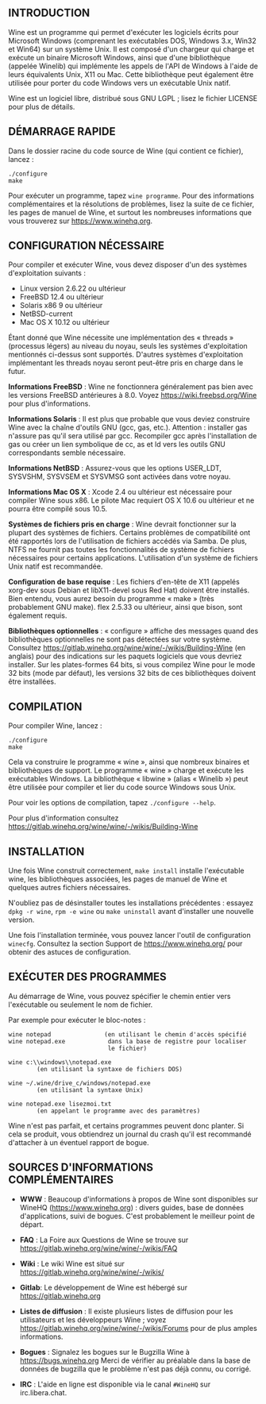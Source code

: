 ## INTRODUCTION

Wine est un programme qui permet d'exécuter les logiciels écrits pour
Microsoft Windows (comprenant les exécutables DOS, Windows 3.x, Win32 et
Win64) sur un système Unix. Il est composé d'un chargeur qui charge et
exécute un binaire Microsoft Windows, ainsi que d'une bibliothèque (appelée
Winelib) qui implémente les appels de l'API de Windows à l'aide de leurs
équivalents Unix, X11 ou Mac. Cette bibliothèque peut également être
utilisée pour porter du code Windows vers un exécutable Unix natif.

Wine est un logiciel libre, distribué sous GNU LGPL ; lisez le fichier
LICENSE pour plus de détails.


## DÉMARRAGE RAPIDE

Dans le dossier racine du code source de Wine (qui contient ce fichier),
lancez :

```
./configure
make
```

Pour exécuter un programme, tapez `wine programme`. Pour des informations
complémentaires et la résolutions de problèmes, lisez la suite de ce
fichier, les pages de manuel de Wine, et surtout les nombreuses
informations que vous trouverez sur https://www.winehq.org.


## CONFIGURATION NÉCESSAIRE

Pour compiler et exécuter Wine, vous devez disposer d'un des systèmes
d'exploitation suivants :

- Linux version 2.6.22 ou ultérieur
- FreeBSD 12.4 ou ultérieur
- Solaris x86 9 ou ultérieur
- NetBSD-current
- Mac OS X 10.12 ou ultérieur

Étant donné que Wine nécessite une implémentation des « threads »
(processus légers) au niveau du noyau, seuls les systèmes d'exploitation
mentionnés ci-dessus sont supportés. D'autres systèmes d'exploitation
implémentant les threads noyau seront peut-être pris en charge dans le
futur.

**Informations FreeBSD** :
  Wine ne fonctionnera généralement pas bien avec les versions FreeBSD
  antérieures à 8.0.  Voyez https://wiki.freebsd.org/Wine pour plus
  d'informations.

**Informations Solaris** :
  Il est plus que probable que vous deviez construire Wine avec la chaîne
  d'outils GNU (gcc, gas, etc.). Attention : installer gas n'assure pas
  qu'il sera utilisé par gcc.  Recompiler gcc après l'installation de gas
  ou créer un lien symbolique de cc, as et ld vers les outils GNU
  correspondants semble nécessaire.

**Informations NetBSD** :
  Assurez-vous que les options USER_LDT, SYSVSHM, SYSVSEM et SYSVMSG sont
  activées dans votre noyau.

**Informations Mac OS X** :
  Xcode 2.4 ou ultérieur est nécessaire pour compiler Wine sous x86.
  Le pilote Mac requiert OS X 10.6 ou ultérieur et ne pourra être
  compilé sous 10.5.

**Systèmes de fichiers pris en charge** :
  Wine devrait fonctionner sur la plupart des systèmes de fichiers.
  Certains problèmes de compatibilité ont été rapportés lors de
  l'utilisation de fichiers accédés via Samba. De plus, NTFS ne fournit pas
  toutes les fonctionnalités de système de fichiers nécessaires pour
  certains applications. L'utilisation d'un système de fichiers Unix natif
  est recommandée.

**Configuration de base requise** :
  Les fichiers d'en-tête de X11 (appelés xorg-dev sous Debian et
  libX11-devel sous Red Hat) doivent être installés.
  Bien entendu, vous aurez besoin du programme « make » (très probablement
  GNU make).
  flex 2.5.33 ou ultérieur, ainsi que bison, sont également requis.

**Bibliothèques optionnelles** :
  « configure » affiche des messages quand des bibliothèques optionnelles
  ne sont pas détectées sur votre système.
  Consultez https://gitlab.winehq.org/wine/wine/-/wikis/Building-Wine
  (en anglais) pour des indications sur les paquets logiciels que vous
  devriez installer.  Sur les plates-formes 64 bits, si vous compilez
  Wine pour le mode 32 bits (mode par défaut), les versions 32 bits de
  ces bibliothèques doivent être installées.


## COMPILATION

Pour compiler Wine, lancez :

```
./configure
make
```

Cela va construire le programme « wine », ainsi que nombreux binaires et
bibliothèques de support.
Le programme « wine » charge et exécute les exécutables Windows.
La bibliothèque « libwine » (alias « Winelib ») peut être utilisée pour
compiler et lier du code source Windows sous Unix.

Pour voir les options de compilation, tapez `./configure --help`.

Pour plus d'information consultez https://gitlab.winehq.org/wine/wine/-/wikis/Building-Wine

## INSTALLATION

Une fois Wine construit correctement, `make install` installe
l'exécutable wine, les bibliothèques associées, les pages de manuel de
Wine et quelques autres fichiers nécessaires.

N'oubliez pas de désinstaller toutes les installations précédentes :
essayez `dpkg -r wine`, `rpm -e wine` ou `make uninstall` avant
d'installer une nouvelle version.

Une fois l'installation terminée, vous pouvez lancer l'outil de
configuration `winecfg`. Consultez la section Support de
https://www.winehq.org/ pour obtenir des astuces de configuration.


## EXÉCUTER DES PROGRAMMES

Au démarrage de Wine, vous pouvez spécifier le chemin entier vers
l'exécutable ou seulement le nom de fichier.

Par exemple pour exécuter le bloc-notes :

```
wine notepad               (en utilisant le chemin d'accès spécifié
wine notepad.exe            dans la base de registre pour localiser
                            le fichier)

wine c:\\windows\\notepad.exe
        (en utilisant la syntaxe de fichiers DOS)

wine ~/.wine/drive_c/windows/notepad.exe
        (en utilisant la syntaxe Unix)

wine notepad.exe lisezmoi.txt
        (en appelant le programme avec des paramètres)
```

Wine n'est pas parfait, et certains programmes peuvent donc planter. Si
cela se produit, vous obtiendrez un journal du crash qu'il est recommandé
d'attacher à un éventuel rapport de bogue.


## SOURCES D'INFORMATIONS COMPLÉMENTAIRES

- **WWW** :	Beaucoup d'informations à propos de Wine sont disponibles sur
        WineHQ (https://www.winehq.org) : divers guides, base de données
        d'applications, suivi de bogues. C'est probablement le meilleur
        point de départ.

- **FAQ** :   La Foire aux Questions de Wine se trouve sur
        https://gitlab.winehq.org/wine/wine/-/wikis/FAQ

- **Wiki** :  Le wiki Wine est situé sur https://gitlab.winehq.org/wine/wine/-/wikis/

- **Gitlab**: Le développement de Wine est hébergé sur https://gitlab.winehq.org

- **Listes de diffusion** :
        Il existe plusieurs listes de diffusion pour les utilisateurs et
        les développeurs Wine ; voyez https://gitlab.winehq.org/wine/wine/-/wikis/Forums pour de
        plus amples informations.

- **Bogues** :
        Signalez les bogues sur le Bugzilla Wine à https://bugs.winehq.org
        Merci de vérifier au préalable dans la base de données de bugzilla
        que le problème n'est pas déjà connu, ou corrigé.

- **IRC** :   L'aide en ligne est disponible via le canal `#WineHQ` sur
        irc.libera.chat.
